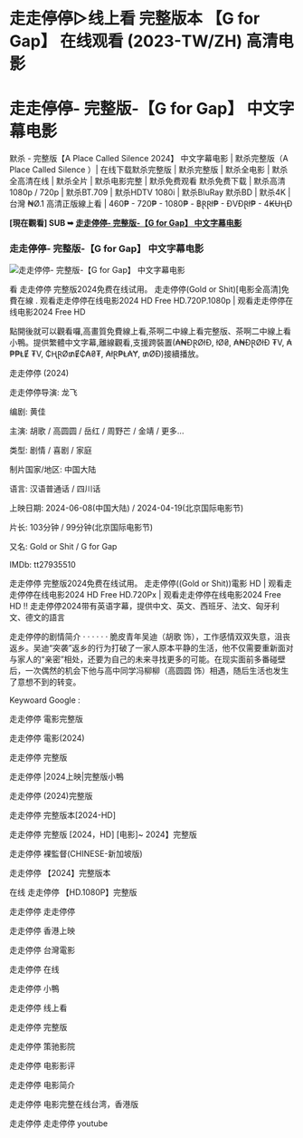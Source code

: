 # 走走停停▷线上看 完整版本 【G for Gap】 在线观看 (2023-TW/ZH) 高清电影

<h1>走走停停- 完整版-【G for Gap】 中文字幕电影</h1>
<p dir="auto"></p>
默杀 - 完整版【A Place Called Silence 2024】 中文字幕电影 | 默杀完整版（A Place Called Silence ）| 在线下载默杀完整版 | 默杀完整版 | 默杀全电影 | 默杀全高清在线 | 默杀全片 | 默杀电影完整 | 默杀免费观看 默杀免费下载 | 默杀高清1080p / 720p | 默杀BT.709 | 默杀HDTV 1080i | 默杀BluRay 默杀BD | 默杀4K | 台灣 ₦Ø.1 高清正版線上看 | 460₱ - 720₱ - 1080₱ - ฿ⱤⱤł₱ - ĐVĐⱤł₱ - 4₭ɄⱧĐ
<p dir="auto"></p>
<p dir="auto"><strong>[現在觀看] SUB ➥ </strong><strong><a href="https://watchflixs.com/zh/movie/1272676" rel="nofollow">走走停停- 完整版-【G for Gap】 中文字幕电影</a></strong></p>
<p dir="auto"></p>
<h3>走走停停- 完整版-【G for Gap】 中文字幕电影</h3>
<img src="https://encrypted-tbn0.gstatic.com/images?q=tbn:ANd9GcTBnhu2n8FjYj_w6_g6udWiMyDrauTUt3EWbQ&s"alt="走走停停- 完整版-【G for Gap】 中文字幕电影"/>
<p dir="auto"></p>
看 走走停停 完整版2024免费在线试用。 走走停停(Gold or Shit)[电影全高清]免費在線 . 观看走走停停在线电影2024 HD Free HD.720P.1080p | 观看走走停停在线电影2024 Free HD
<p dir="auto"></p>
點開後就可以觀看囉,高畫質免費線上看,茶啊二中線上看完整版、茶啊二中線上看小鴨。提供繁體中文字幕,離線觀看,支援跨裝置(₳₦ĐⱤØłĐ, łØ₴, ₳₦ĐⱤØłĐ ₮V, ₳₱₱ⱠɆ ₮V, ₵ⱧⱤØ₥Ɇ₵₳₴₮, ₳łⱤ₱Ⱡ₳Ɏ, ₥ØĐ)接續播放。
<p dir="auto"></p>
走走停停 (2024)<p dir="auto"></p>
走走停停导演: 龙飞<p dir="auto"></p>
编剧: 黄佳<p dir="auto"></p>
主演: 胡歌 / 高圆圆 / 岳红 / 周野芒 / 金靖 / 更多...<p dir="auto"></p>
类型: 剧情 / 喜剧 / 家庭<p dir="auto"></p>
制片国家/地区: 中国大陆<p dir="auto"></p>
语言: 汉语普通话 / 四川话<p dir="auto"></p>
上映日期: 2024-06-08(中国大陆) / 2024-04-19(北京国际电影节)<p dir="auto"></p>
片长: 103分钟 / 99分钟(北京国际电影节)<p dir="auto"></p>
又名: Gold or Shit / G for Gap<p dir="auto"></p>
IMDb: tt27935510<p dir="auto"></p>
<p dir="auto"></p>
走走停停 完整版2024免费在线试用。 走走停停((Gold or Shit))電影 HD | 观看走走停停在线电影2024 HD Free HD.720Px | 观看走走停停在线电影2024 Free HD !! 走走停停2024带有英语字幕，提供中文、英文、西班牙、法文、匈牙利文、德文的語言
<p dir="auto"></p>
走走停停的剧情简介 · · · · · ·
脆皮青年吴迪（胡歌 饰），工作感情双双失意，沮丧返乡。吴迪“突袭”返乡的行为打破了一家人原本平静的生活，他不仅需要重新面对与家人的“亲密”相处，还要为自己的未来寻找更多的可能。在现实面前多番碰壁后，一次偶然的机会下他与高中同学冯柳柳（高圆圆 饰）相遇，随后生活也发生了意想不到的转变。
<p dir="auto"></p>
Keywoard Google :
<p dir="auto"></p>
走走停停 電影完整版<p dir="auto"></p>
走走停停 電影(2024)<p dir="auto"></p>
走走停停 完整版<p dir="auto"></p>
走走停停 |2024上映|完整版小鴨<p dir="auto"></p>
走走停停 (2024)完整版<p dir="auto"></p>
走走停停 完整版本[2024-HD]<p dir="auto"></p>
走走停停 完整版 [2024，HD] [电影]~ 2024】完整版<p dir="auto"></p>
走走停停 裸監督(CHINESE-新加坡版)<p dir="auto"></p>
走走停停 【2024】完整版本<p dir="auto"></p>
在线 走走停停 【HD.1080P】完整版<p dir="auto"></p>
走走停停 走走停停<p dir="auto"></p>
走走停停 香港上映<p dir="auto"></p>
走走停停 台灣電影<p dir="auto"></p>
走走停停 在线<p dir="auto"></p>
走走停停 小鴨<p dir="auto"></p>
走走停停 线上看<p dir="auto"></p>
走走停停 完整版<p dir="auto"></p>
走走停停 策驰影院<p dir="auto"></p>
走走停停 电影影评<p dir="auto"></p>
走走停停 电影简介<p dir="auto"></p>
走走停停 电影完整在线台湾，香港版<p dir="auto"></p>
走走停停 走走停停 youtube<p dir="auto"></p>
